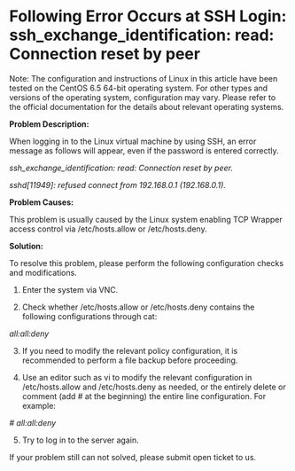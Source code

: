 # Following Error Occurs at SSH Login: ssh_exchange_identification: read: Connection reset by peer




Note: The configuration and instructions of Linux in this article have been tested on the CentOS 6.5 64-bit operating system. For other types and versions of the operating system, configuration may vary. Please refer to the official documentation for the details about relevant operating systems.



**Problem Description:**

When logging in to the Linux virtual machine by using SSH, an error message as follows will appear, even if the password is entered correctly.

*ssh_exchange_identification: read: Connection reset by peer.*

*sshd[11949]: refused connect from 192.168.0.1 (192.168.0.1).*



**Problem Causes:**

This problem is usually caused by the Linux system enabling TCP Wrapper access control via /etc/hosts.allow or /etc/hosts.deny.



**Solution:**

To resolve this problem, please perform the following configuration checks and modifications.

1. Enter the system via VNC.

2. Check whether /etc/hosts.allow or /etc/hosts.deny contains the following configurations through cat:


*all:all:deny*

3. If you need to modify the relevant policy configuration, it is recommended to perform a file backup before proceeding.

4. Use an editor such as vi to modify the relevant configuration in /etc/hosts.allow  and /etc/hosts.deny as needed, or the entirely delete or comment (add # at the beginning) the entire line configuration. For example:


*# all:all:deny*

5. Try to log in to the server again.



If your problem still can not solved, please submit open ticket to us.

